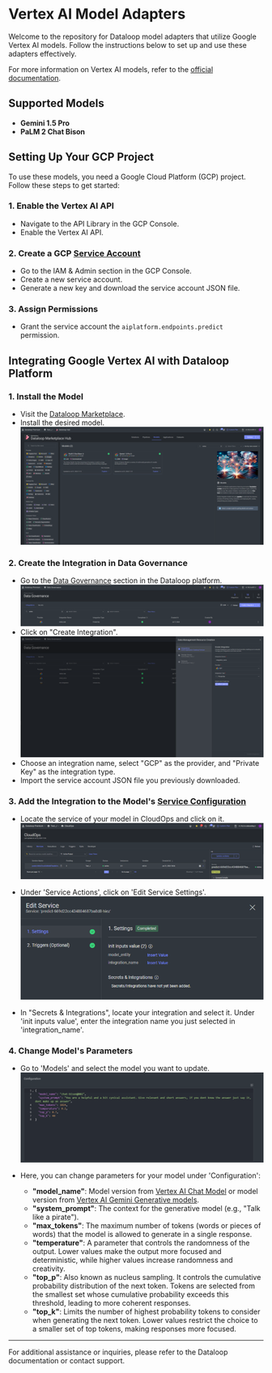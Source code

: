 # Vertex AI Model Adapters

Welcome to the repository for Dataloop model adapters that utilize Google Vertex AI models. Follow the instructions below to set up and use these adapters effectively.

For more information on Vertex AI models, refer to the [official documentation](https://cloud.google.com/vertex-ai/generative-ai/docs/learn/models).

## Supported Models

- **Gemini 1.5 Pro**
- **PaLM 2 Chat Bison**

## Setting Up Your GCP Project

To use these models, you need a Google Cloud Platform (GCP) project. Follow these steps to get started:

### 1. Enable the Vertex AI API
   - Navigate to the API Library in the GCP Console.
   - Enable the Vertex AI API.

### 2. Create a GCP [Service Account](https://docs.dataloop.ai/docs/private-key-integration?highlight=create%20service%20account)
   - Go to the IAM & Admin section in the GCP Console.
   - Create a new service account.
   - Generate a new key and download the service account JSON file.

### 3. Assign Permissions
   - Grant the service account the `aiplatform.endpoints.predict` permission.

## Integrating Google Vertex AI with Dataloop Platform

### 1. Install the Model
   - Visit the [Dataloop Marketplace](https://docs.dataloop.ai/docs/marketplace).
   - Install the desired model.
![Dataloop Marketplace](assets/marketplace.png)

### 2. Create the Integration in Data Governance
   - Go to the [Data Governance](https://docs.dataloop.ai/docs/overview-1?highlight=data%20governance) section in the Dataloop platform.
![Data Governance](assets/data_governance.png)
   - Click on "Create Integration".
![Create Integration](assets/integration.png)
   - Choose an integration name, select "GCP" as the provider, and "Private Key" as the integration type.
   - Import the service account JSON file you previously downloaded.

### 3. Add the Integration to the Model's [Service Configuration](https://docs.dataloop.ai/docs/service-runtime#secrets-for-faas)

- Locate the service of your model in CloudOps and click on it.  
  ![Service Page](assets/service_page.png)

- Under 'Service Actions', click on 'Edit Service Settings'.  
  ![Service Configuration Settings](assets/service_conf_settings.png)

- In "Secrets & Integrations", locate your integration and select it. Under 'init inputs value', enter the integration name you just selected in 'integration_name'.

### 4. Change Model's Parameters

- Go to 'Models' and select the model you want to update.  
  ![Model Parameters](assets/model_parameters.png)

- Here, you can change parameters for your model under 'Configuration':
  - **"model_name"**: Model version from [Vertex AI Chat Model](https://cloud.google.com/vertex-ai/generative-ai/docs/model-reference/text-chat) or model version from [Vertex AI Gemini Generative models](https://cloud.google.com/vertex-ai/generative-ai/docs/model-reference/inference).
  - **"system_prompt"**: The context for the generative model (e.g., "Talk like a pirate").
  - **"max_tokens"**: The maximum number of tokens (words or pieces of words) that the model is allowed to generate in a single response.
  - **"temperature"**: A parameter that controls the randomness of the output. Lower values make the output more focused and deterministic, while higher values increase randomness and creativity.
  - **"top_p"**: Also known as nucleus sampling. It controls the cumulative probability distribution of the next token. Tokens are selected from the smallest set whose cumulative probability exceeds this threshold, leading to more coherent responses.
  - **"top_k"**: Limits the number of highest probability tokens to consider when generating the next token. Lower values restrict the choice to a smaller set of top tokens, making responses more focused.


---

For additional assistance or inquiries, please refer to the Dataloop documentation or contact support.
